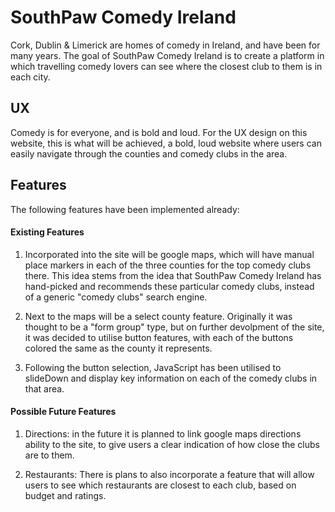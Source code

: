 # SouthPaw Comedy Ireland

Cork, Dublin & Limerick are homes of comedy in Ireland, 
and have been for many years. 
The goal of SouthPaw Comedy Ireland is to create a platform 
in which travelling comedy lovers can see where the closest club
to them is in each city.

## UX

Comedy is for everyone, and is bold and loud. For the UX design on this
website, this is what will be achieved, a bold, loud website where users can easily navigate through the 
counties and comedy clubs in the area.

## Features

The following features have been implemented already:

#### Existing Features

1. Incorporated into the site will be google maps, which will have manual place markers
in each of the three counties for the top comedy clubs there. This idea stems from
the idea that SouthPaw Comedy Ireland has hand-picked and recommends these particular comedy clubs, instead 
of a generic "comedy clubs" search engine.

2. Next to the maps will be a select county feature. Originally it was thought to
be a "form group" type, but on further devolpment of the site, it was decided to utilise
button features, with each of the buttons colored the same as the county it represents.

3. Following the button selection, JavaScript has been utilised to slideDown and
display key information on each of the comedy clubs in that area.

#### Possible Future Features 

1. Directions: in the future it is planned to link google maps directions ability to
the site, to give users a clear indication of how close the clubs are to them.

2. Restaurants: There is plans to also incorporate a feature that will allow users
to see which restaurants are closest to each club, based on budget and ratings.